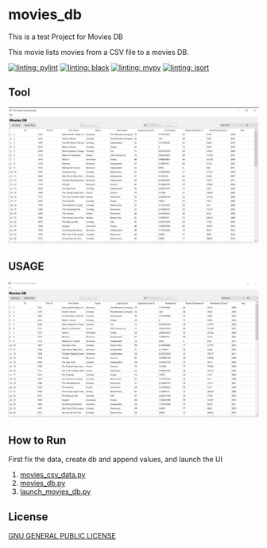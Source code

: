 # movies_db
This is a test Project for Movies DB

This movie lists movies from a CSV file to a movies DB.

[![linting: pylint](https://img.shields.io/badge/linting-pylint-yellowgreen)](https://github.com/pylint-dev/pylint)
[![linting: black](https://img.shields.io/badge/code%20style-black-black)](https://github.com/psf/black)
[![linting: mypy](https://img.shields.io/badge/mypy-checked-blue)](https://github.com/python/mypy)
[![linting: isort](https://img.shields.io/badge/imports-isort-blue?style=flat)](https://pycqa.github.io/isort/)

## Tool
![Alt text](images/movies_db_img.jpg)

## USAGE
![Alt text](images/movies_db_usage.gif)

## How to Run
First fix the data, create db and append values, and launch the UI
1) [movies_csv_data.py](movies_csv_data.py)
2) [movies_db.py](movies_db.py)
3) [launch_movies_db.py](launch_movies_db.py)


## License
[GNU GENERAL PUBLIC LICENSE](LICENSE)